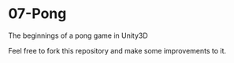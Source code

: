 # 07-Pong
The beginnings of a pong game in Unity3D

Feel free to fork this repository and make some improvements to it. 
